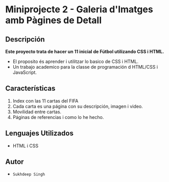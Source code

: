 # Miniprojecte 2 - Galeria d'Imatges amb Pàgines de Detall

## Descripción
**Este proyecto trata de hacer un 11 inicial de Fútbol utilizando CSS i HTML.** 

- El proposito és aprender i utilitzar lo basico de CSS i HTML.
- Un trabajo academico para la classe de programación d HTML/CSS i JavaScript.

## Características

1. Index con las 11 cartas del FIFA
2. Cada carta es una página con su descripción, imagen i video.
3. Movilidad entre cartas.
4. Páginas de referencias i como lo he hecho.

## Lenguajes Utilizados

- HTML i CSS 

## Autor
- ```Sukhdeep Singh```